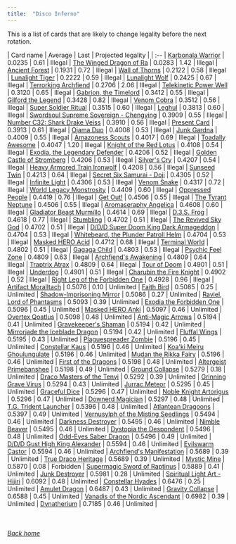 ```yaml
---
title:  "Disco Inferno"
---
```


This is a list of cards that are likely to change legality before the next rotation.

| Card name | Average | Last | Projected legality |
| :-- |
[Karbonala Warrior](https://db.ygoprodeck.com/card/?search=Karbonala%20Warrior) | 0.0235 | 0.61 | Illegal |
[The Winged Dragon of Ra](https://db.ygoprodeck.com/card/?search=The%20Winged%20Dragon%20of%20Ra) | 0.0283 | 1.42 | Illegal |
[Ancient Forest](https://db.ygoprodeck.com/card/?search=Ancient%20Forest) | 0.1931 | 0.72 | Illegal |
[Wall of Thorns](https://db.ygoprodeck.com/card/?search=Wall%20of%20Thorns) | 0.2122 | 0.58 | Illegal |
[Lunalight Tiger](https://db.ygoprodeck.com/card/?search=Lunalight%20Tiger) | 0.2222 | 0.59 | Illegal |
[Lunalight Wolf](https://db.ygoprodeck.com/card/?search=Lunalight%20Wolf) | 0.2425 | 0.67 | Illegal |
[Terrorking Archfiend](https://db.ygoprodeck.com/card/?search=Terrorking%20Archfiend) | 0.2706 | 2.06 | Illegal |
[Telekinetic Power Well](https://db.ygoprodeck.com/card/?search=Telekinetic%20Power%20Well) | 0.3120 | 0.65 | Illegal |
[Gabrion, the Timelord](https://db.ygoprodeck.com/card/?search=Gabrion,%20the%20Timelord) | 0.3412 | 0.55 | Illegal |
[Gilford the Legend](https://db.ygoprodeck.com/card/?search=Gilford%20the%20Legend) | 0.3428 | 0.82 | Illegal |
[Venom Cobra](https://db.ygoprodeck.com/card/?search=Venom%20Cobra) | 0.3512 | 0.56 | Illegal |
[Super Soldier Ritual](https://db.ygoprodeck.com/card/?search=Super%20Soldier%20Ritual) | 0.3515 | 0.60 | Illegal |
[Leghul](https://db.ygoprodeck.com/card/?search=Leghul) | 0.3813 | 0.60 | Illegal |
[Swordsoul Supreme Sovereign - Chengying](https://db.ygoprodeck.com/card/?search=Swordsoul%20Supreme%20Sovereign%20-%20Chengying) | 0.3909 | 0.55 | Illegal |
[Number C32: Shark Drake Veiss](https://db.ygoprodeck.com/card/?search=Number%20C32:%20Shark%20Drake%20Veiss) | 0.3910 | 0.56 | Illegal |
[Present Card](https://db.ygoprodeck.com/card/?search=Present%20Card) | 0.3913 | 0.61 | Illegal |
[Ojama Duo](https://db.ygoprodeck.com/card/?search=Ojama%20Duo) | 0.4008 | 0.53 | Illegal |
[Junk Gardna](https://db.ygoprodeck.com/card/?search=Junk%20Gardna) | 0.4009 | 0.55 | Illegal |
[Amazoness Scouts](https://db.ygoprodeck.com/card/?search=Amazoness%20Scouts) | 0.4017 | 0.69 | Illegal |
[Toadally Awesome](https://db.ygoprodeck.com/card/?search=Toadally%20Awesome) | 0.4047 | 1.20 | Illegal |
[Knight of the Red Lotus](https://db.ygoprodeck.com/card/?search=Knight%20of%20the%20Red%20Lotus) | 0.4108 | 0.54 | Illegal |
[Exodia, the Legendary Defender](https://db.ygoprodeck.com/card/?search=Exodia,%20the%20Legendary%20Defender) | 0.4206 | 0.52 | Illegal |
[Golden Castle of Stromberg](https://db.ygoprodeck.com/card/?search=Golden%20Castle%20of%20Stromberg) | 0.4206 | 0.53 | Illegal |
[Silver's Cry](https://db.ygoprodeck.com/card/?search=Silver's%20Cry) | 0.4207 | 0.54 | Illegal |
[Heavy Armored Train Ironwolf](https://db.ygoprodeck.com/card/?search=Heavy%20Armored%20Train%20Ironwolf) | 0.4208 | 0.56 | Illegal |
[Sunseed Twin](https://db.ygoprodeck.com/card/?search=Sunseed%20Twin) | 0.4213 | 0.64 | Illegal |
[Secret Six Samurai - Doji](https://db.ygoprodeck.com/card/?search=Secret%20Six%20Samurai%20-%20Doji) | 0.4305 | 0.52 | Illegal |
[Infinite Light](https://db.ygoprodeck.com/card/?search=Infinite%20Light) | 0.4306 | 0.53 | Illegal |
[Venom Snake](https://db.ygoprodeck.com/card/?search=Venom%20Snake) | 0.4317 | 0.72 | Illegal |
[World Legacy Monstrosity](https://db.ygoprodeck.com/card/?search=World%20Legacy%20Monstrosity) | 0.4409 | 0.60 | Illegal |
[Oppressed People](https://db.ygoprodeck.com/card/?search=Oppressed%20People) | 0.4419 | 0.76 | Illegal |
[Get Out!](https://db.ygoprodeck.com/card/?search=Get%20Out!) | 0.4506 | 0.55 | Illegal |
[The Tyrant Neptune](https://db.ygoprodeck.com/card/?search=The%20Tyrant%20Neptune) | 0.4506 | 0.55 | Illegal |
[Aromaseraphy Angelica](https://db.ygoprodeck.com/card/?search=Aromaseraphy%20Angelica) | 0.4608 | 0.60 | Illegal |
[Gladiator Beast Murmillo](https://db.ygoprodeck.com/card/?search=Gladiator%20Beast%20Murmillo) | 0.4614 | 0.69 | Illegal |
[D.3.S. Frog](https://db.ygoprodeck.com/card/?search=D.3.S.%20Frog) | 0.4618 | 0.77 | Illegal |
[Stumbling](https://db.ygoprodeck.com/card/?search=Stumbling) | 0.4702 | 0.51 | Illegal |
[The Revived Sky God](https://db.ygoprodeck.com/card/?search=The%20Revived%20Sky%20God) | 0.4702 | 0.51 | Illegal |
[D/D/D Super Doom King Dark Armageddon](https://db.ygoprodeck.com/card/?search=D/D/D%20Super%20Doom%20King%20Dark%20Armageddon) | 0.4704 | 0.53 | Illegal |
[Whitebeard, the Plunder Patroll Helm](https://db.ygoprodeck.com/card/?search=Whitebeard,%20the%20Plunder%20Patroll%20Helm) | 0.4704 | 0.53 | Illegal |
[Masked HERO Acid](https://db.ygoprodeck.com/card/?search=Masked%20HERO%20Acid) | 0.4712 | 0.68 | Illegal |
[Terminal World](https://db.ygoprodeck.com/card/?search=Terminal%20World) | 0.4802 | 0.51 | Illegal |
[Gagaga Child](https://db.ygoprodeck.com/card/?search=Gagaga%20Child) | 0.4803 | 0.53 | Illegal |
[Psychic Feel Zone](https://db.ygoprodeck.com/card/?search=Psychic%20Feel%20Zone) | 0.4809 | 0.63 | Illegal |
[Archfiend's Awakening](https://db.ygoprodeck.com/card/?search=Archfiend's%20Awakening) | 0.4809 | 0.64 | Illegal |
[Traptrix Atrax](https://db.ygoprodeck.com/card/?search=Traptrix%20Atrax) | 0.4809 | 0.64 | Illegal |
[Tour of Doom](https://db.ygoprodeck.com/card/?search=Tour%20of%20Doom) | 0.4901 | 0.51 | Illegal |
[Underdog](https://db.ygoprodeck.com/card/?search=Underdog) | 0.4901 | 0.51 | Illegal |
[Charubin the Fire Knight](https://db.ygoprodeck.com/card/?search=Charubin%20the%20Fire%20Knight) | 0.4902 | 0.52 | Illegal |
[Right Leg of the Forbidden One](https://db.ygoprodeck.com/card/?search=Right%20Leg%20of%20the%20Forbidden%20One) | 0.4928 | 0.96 | Illegal |
[Artifact Moralltach](https://db.ygoprodeck.com/card/?search=Artifact%20Moralltach) | 0.5076 | 0.10 | Unlimited |
[Faith Bird](https://db.ygoprodeck.com/card/?search=Faith%20Bird) | 0.5085 | 0.25 | Unlimited |
[Shadow-Imprisoning Mirror](https://db.ygoprodeck.com/card/?search=Shadow-Imprisoning%20Mirror) | 0.5086 | 0.27 | Unlimited |
[Raviel, Lord of Phantasms](https://db.ygoprodeck.com/card/?search=Raviel,%20Lord%20of%20Phantasms) | 0.5093 | 0.39 | Unlimited |
[Exodia the Forbidden One](https://db.ygoprodeck.com/card/?search=Exodia%20the%20Forbidden%20One) | 0.5096 | 0.45 | Unlimited |
[Masked HERO Anki](https://db.ygoprodeck.com/card/?search=Masked%20HERO%20Anki) | 0.5097 | 0.46 | Unlimited |
[Overtex Qoatlus](https://db.ygoprodeck.com/card/?search=Overtex%20Qoatlus) | 0.5098 | 0.48 | Unlimited |
[Anti-Magic Arrows](https://db.ygoprodeck.com/card/?search=Anti-Magic%20Arrows) | 0.5194 | 0.41 | Unlimited |
[Gravekeeper's Shaman](https://db.ygoprodeck.com/card/?search=Gravekeeper's%20Shaman) | 0.5194 | 0.42 | Unlimited |
[Mirrorjade the Iceblade Dragon](https://db.ygoprodeck.com/card/?search=Mirrorjade%20the%20Iceblade%20Dragon) | 0.5194 | 0.42 | Unlimited |
[Fluffal Wings](https://db.ygoprodeck.com/card/?search=Fluffal%20Wings) | 0.5195 | 0.43 | Unlimited |
[Plaguespreader Zombie](https://db.ygoprodeck.com/card/?search=Plaguespreader%20Zombie) | 0.5196 | 0.45 | Unlimited |
[Constellar Kaus](https://db.ygoprodeck.com/card/?search=Constellar%20Kaus) | 0.5196 | 0.46 | Unlimited |
[Koa'ki Meiru Ghoulungulate](https://db.ygoprodeck.com/card/?search=Koa'ki%20Meiru%20Ghoulungulate) | 0.5196 | 0.46 | Unlimited |
[Mudan the Rikka Fairy](https://db.ygoprodeck.com/card/?search=Mudan%20the%20Rikka%20Fairy) | 0.5196 | 0.46 | Unlimited |
[First of the Dragons](https://db.ygoprodeck.com/card/?search=First%20of%20the%20Dragons) | 0.5198 | 0.48 | Unlimited |
[Altergeist Primebanshee](https://db.ygoprodeck.com/card/?search=Altergeist%20Primebanshee) | 0.5198 | 0.49 | Unlimited |
[Ground Collapse](https://db.ygoprodeck.com/card/?search=Ground%20Collapse) | 0.5279 | 0.18 | Unlimited |
[Draco Masters of the Tenyi](https://db.ygoprodeck.com/card/?search=Draco%20Masters%20of%20the%20Tenyi) | 0.5292 | 0.39 | Unlimited |
[Grinning Grave Virus](https://db.ygoprodeck.com/card/?search=Grinning%20Grave%20Virus) | 0.5294 | 0.43 | Unlimited |
[Jurrac Meteor](https://db.ygoprodeck.com/card/?search=Jurrac%20Meteor) | 0.5295 | 0.45 | Unlimited |
[Graceful Dice](https://db.ygoprodeck.com/card/?search=Graceful%20Dice) | 0.5296 | 0.47 | Unlimited |
[Noble Knight Artorigus](https://db.ygoprodeck.com/card/?search=Noble%20Knight%20Artorigus) | 0.5296 | 0.47 | Unlimited |
[Downerd Magician](https://db.ygoprodeck.com/card/?search=Downerd%20Magician) | 0.5297 | 0.48 | Unlimited |
[T.G. Trident Launcher](https://db.ygoprodeck.com/card/?search=T.G.%20Trident%20Launcher) | 0.5396 | 0.48 | Unlimited |
[Atlantean Dragoons](https://db.ygoprodeck.com/card/?search=Atlantean%20Dragoons) | 0.5397 | 0.49 | Unlimited |
[Vernusylph of the Misting Seedlings](https://db.ygoprodeck.com/card/?search=Vernusylph%20of%20the%20Misting%20Seedlings) | 0.5494 | 0.46 | Unlimited |
[Darkness Destroyer](https://db.ygoprodeck.com/card/?search=Darkness%20Destroyer) | 0.5495 | 0.46 | Unlimited |
[Nimble Beaver](https://db.ygoprodeck.com/card/?search=Nimble%20Beaver) | 0.5495 | 0.46 | Unlimited |
[Dystopia the Despondent](https://db.ygoprodeck.com/card/?search=Dystopia%20the%20Despondent) | 0.5496 | 0.48 | Unlimited |
[Odd-Eyes Saber Dragon](https://db.ygoprodeck.com/card/?search=Odd-Eyes%20Saber%20Dragon) | 0.5496 | 0.49 | Unlimited |
[D/D/D Gust High King Alexander](https://db.ygoprodeck.com/card/?search=D/D/D%20Gust%20High%20King%20Alexander) | 0.5594 | 0.46 | Unlimited |
[Evilswarm Castor](https://db.ygoprodeck.com/card/?search=Evilswarm%20Castor) | 0.5594 | 0.46 | Unlimited |
[Archfiend's Manifestation](https://db.ygoprodeck.com/card/?search=Archfiend's%20Manifestation) | 0.5689 | 0.39 | Unlimited |
[True Draco Heritage](https://db.ygoprodeck.com/card/?search=True%20Draco%20Heritage) | 0.5689 | 0.39 | Unlimited |
[Mystic Mine](https://db.ygoprodeck.com/card/?search=Mystic%20Mine) | 0.5870 | 0.08 | Forbidden |
[Supermagic Sword of Raptinus](https://db.ygoprodeck.com/card/?search=Supermagic%20Sword%20of%20Raptinus) | 0.5889 | 0.41 | Unlimited |
[Junk Destroyer](https://db.ygoprodeck.com/card/?search=Junk%20Destroyer) | 0.5981 | 0.28 | Unlimited |
[Spiritual Light Art - Hijiri](https://db.ygoprodeck.com/card/?search=Spiritual%20Light%20Art%20-%20Hijiri) | 0.6092 | 0.48 | Unlimited |
[Constellar Hyades](https://db.ygoprodeck.com/card/?search=Constellar%20Hyades) | 0.6476 | 0.25 | Unlimited |
[Amulet Dragon](https://db.ygoprodeck.com/card/?search=Amulet%20Dragon) | 0.6487 | 0.43 | Unlimited |
[Gravity Collapse](https://db.ygoprodeck.com/card/?search=Gravity%20Collapse) | 0.6588 | 0.45 | Unlimited |
[Vanadis of the Nordic Ascendant](https://db.ygoprodeck.com/card/?search=Vanadis%20of%20the%20Nordic%20Ascendant) | 0.6982 | 0.39 | Unlimited |
[Dynatherium](https://db.ygoprodeck.com/card/?search=Dynatherium) | 0.7185 | 0.46 | Unlimited |

<br>

###### [Back home](index)